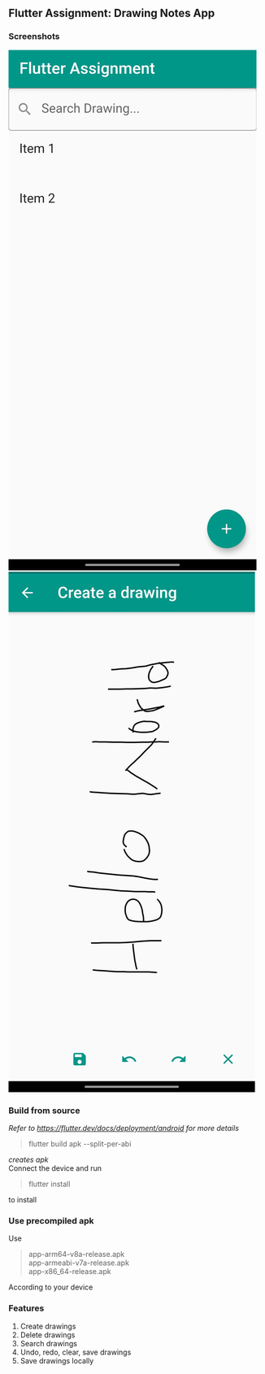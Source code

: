 ## Flutter Assignment: Drawing Notes App

### Screenshots
![Screenshot](screenshot1.jpg)
![Screenshot](screenshot2.jpg)

### Build from source
*Refer to https://flutter.dev/docs/deployment/android for more details*  
> flutter build apk --split-per-abi
>  
*creates apk*  
Connect the device and run  
> flutter install  
>
to install  

### Use precompiled apk
Use 
> app-arm64-v8a-release.apk  
> app-armeabi-v7a-release.apk  
> app-x86_64-release.apk  
>
According to your device

### Features
1) Create drawings
2) Delete drawings
3) Search drawings
4) Undo, redo, clear, save drawings
5) Save drawings locally
 